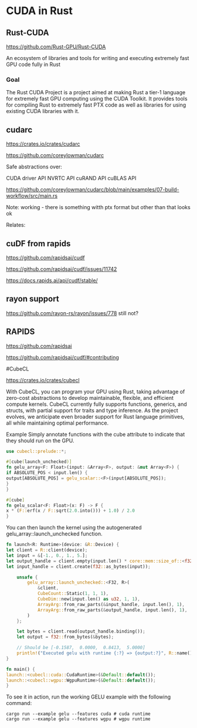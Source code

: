 # CUDA in Rust


## Rust-CUDA

https://github.com/Rust-GPU/Rust-CUDA

An ecosystem of libraries and tools for writing and executing extremely fast GPU code fully in Rust


### Goal
The Rust CUDA Project is a project aimed at making Rust a tier-1 language for extremely fast GPU computing using the CUDA Toolkit. It provides tools for compiling Rust to extremely fast PTX code as well as libraries for using existing CUDA libraries with it.



## cudarc


https://crates.io/crates/cudarc


https://github.com/coreylowman/cudarc

Safe abstractions over:

CUDA driver API
NVRTC API
cuRAND API
cuBLAS API


https://github.com/coreylowman/cudarc/blob/main/examples/07-build-workflow/src/main.rs


Note: working - there is something witth ptx format but other than that looks ok



Relates:

## cuDF from rapids

https://github.com/rapidsai/cudf

https://github.com/rapidsai/cudf/issues/11742


https://docs.rapids.ai/api/cudf/stable/



## rayon support

https://github.com/rayon-rs/rayon/issues/778
 still not?



## RAPIDS

https://github.com/rapidsai

https://github.com/rapidsai/cudf/#contributing


#CubeCL

https://crates.io/crates/cubecl

With CubeCL, you can program your GPU using Rust, taking advantage of zero-cost abstractions to develop maintainable, flexible, and efficient compute kernels. CubeCL currently fully supports functions, generics, and structs, with partial support for traits and type inference. As the project evolves, we anticipate even broader support for Rust language primitives, all while maintaining optimal performance.

Example
Simply annotate functions with the cube attribute to indicate that they should run on the GPU.

```rust
use cubecl::prelude::*;

#[cube(launch_unchecked)]
fn gelu_array<F: Float>(input: &Array<F>, output: &mut Array<F>) {
if ABSOLUTE_POS < input.len() {
output[ABSOLUTE_POS] = gelu_scalar::<F>(input[ABSOLUTE_POS]);
}
}

#[cube]
fn gelu_scalar<F: Float>(x: F) -> F {
x * (F::erf(x / F::sqrt(2.0.into())) + 1.0) / 2.0
}
```
You can then launch the kernel using the autogenerated gelu_array::launch_unchecked function.

```rust
fn launch<R: Runtime>(device: &R::Device) {
let client = R::client(device);
let input = &[-1., 0., 1., 5.];
let output_handle = client.empty(input.len() * core::mem::size_of::<f32>());
let input_handle = client.create(f32::as_bytes(input));

    unsafe {
        gelu_array::launch_unchecked::<F32, R>(
            &client,
            CubeCount::Static(1, 1, 1),
            CubeDim::new(input.len() as u32, 1, 1),
            ArrayArg::from_raw_parts(&input_handle, input.len(), 1),
            ArrayArg::from_raw_parts(&output_handle, input.len(), 1),
        )
    };

    let bytes = client.read(output_handle.binding());
    let output = f32::from_bytes(&bytes);

    // Should be [-0.1587,  0.0000,  0.8413,  5.0000]
    println!("Executed gelu with runtime {:?} => {output:?}", R::name());
}

fn main() {
launch::<cubecl::cuda::CudaRuntime>(&Default::default());
launch::<cubecl::wgpu::WgpuRuntime>(&Default::default());
}
```
To see it in action, run the working GELU example with the following command:


```shell
cargo run --example gelu --features cuda # cuda runtime
cargo run --example gelu --features wgpu # wgpu runtime
```

